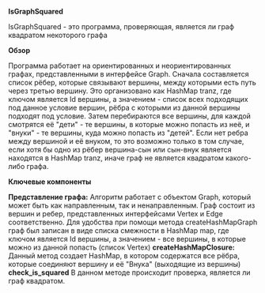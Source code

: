 **IsGraphSquared**

IsGraphSquared - это программа, проверяющая, является ли граф квадратом некоторого графа

**Обзор**

Программа работает на ориентированных и неориентированных  графах, представленными в интерфейсе Graph. Сначала составляется список рёбер, которые связывают вершины, между которыми есть путь через третью вершину. Это организовано как HashMap tranz, где ключом является Id вершины, а значением - список всех подходящих под данное условие вершин, рёбра с которыми из данной вершины подходят под условие.
Затем перебираются все вершины, для каждой смотрятся её "дети" - те вершины, в которые можно попасть из неё, и "внуки" - те вершины, куда можно попасть из "детей". Если нет ребра между вершиной и её внуком, то это возможно только в том случае, если хотя бы одно из рёбер вершина-сын или сын-внук является находятся в HashMap tranz, иначе граф не является квадратом какого-либо графа.

**Ключевые компоненты**

**Представление графа:** Алгоритм работает с объектом Graph, который может быть как направленным, так и ненаправленным. Граф состоит из вершин и ребер, представленных интерфейсами Vertex и Edge соответственно.
Для удобства при помощи метода createHashMapGraph граф был записан в виде списка смежности в HashMap map, где ключом является Id вершины, а значением - все вершины, в которые можно из данной попасть (список Vertex)
**createHashMapСlosure:** Данный метод создает HashMap, в котором содержатся все рёбра, которые соединяют вершину и её "Внука" (выходящие из вершины)
**check_is_squared** В данном методе происходит проверка, является ли граф квадратом.